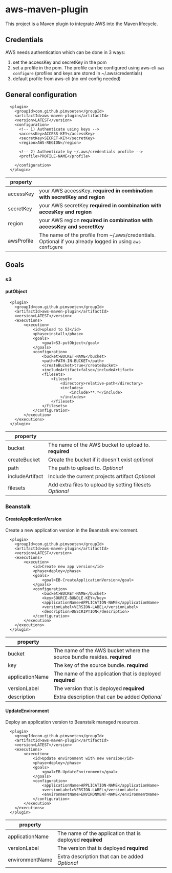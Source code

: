 # aws-maven-plugin

This project is a Maven plugin to integrate AWS into the Maven lifecycle.

## Credentials
AWS needs authentication which can be done in 3 ways:
1. set the accessKey and secretKey in the pom
2. set a profile in the pom. The profile can be configured using aws-cli ```aws configure``` (profiles and keys are stored in ~/.aws/credentials)
3. default profile from aws-cli (no xml config needed)

## General configuration

```
  <plugin>
    <groupId>com.github.pimvoeten</groupId>
    <artifactId>aws-maven-plugin</artifactId>
    <version>LATEST</version>
    <configuration>
      <!-- 1) Authenticate using keys -->
      <accessKey>ACCESS-KEY</accessKey>
      <secretKey>SECRET-KEY</secretKey>
      <region>AWS-REGION</region>

      <!-- 2) Authenticate by ~/.aws/credentials profile -->
      <profile>PROFILE-NAME</profile>

    </configuration>
  </plugin>
```

| property        |                                          |
| --------------- | ---------------------------------------- |
| accessKey       | your AWS accessKey. **required in combination with secretKey and region** |
| secretKey       | your AWS secretKey **required in combination with accesKey and region** |
| region          | your AWS region **required in combination with accessKey and secretKey** |
| awsProfile      | The name of the profile from  ~/.aws/credentials. Optional if you already logged in using `aws configure` |

## Goals
### s3
#### putObject

```
  <plugin>
    <groupId>com.github.pimvoeten</groupId>
    <artifactId>aws-maven-plugin</artifactId>
    <version>LATEST</version>
    <executions>
        <execution>
            <id>upload to S3</id>
            <phase>install</phase>
            <goals>
                <goal>S3-putObject</goal>
            </goals>
            <configuration>
                <bucket>BUCKET-NAME</bucket>
                <path>PATH-IN-BUCKET</path>
                <createBucket>true</createBucket>
                <includeArtifact>false</includeArtifact>
                <filesets>
                    <fileset>
                        <directory>relative-path</directory>
                        <includes>
                            <include>**.*</include>
                        </includes>
                    </fileset>
                </filesets>
            </configuration>
        </execution>
    </executions>
  </plugin>
```

| property        |                                          |
| --------------- | ---------------------------------------- |
| bucket          | The name of the AWS bucket to upload to. **required** |
| createBucket    | Create the bucket if it doesn't exist *optional* |
| path            | The path to upload to. *Optional*        |
| includeArtifact | Include the current projects artifact *Optional* |
| filesets        | Add extra files to upload by setting filesets *Optional* |

### Beanstalk
#### CreateApplicationVersion

Create a new application version in the Beanstalk environment.

```
  <plugin>
    <groupId>com.github.pimvoeten</groupId>
    <artifactId>aws-maven-plugin</artifactId>
    <version>LATEST</version>
    <executions>
        <execution>
            <id>Create new app version</id>
            <phase>deploy</phase>
            <goals>
                <goal>EB-CreateApplicationVersion</goal>
            </goals>
            <configuration>
                <bucket>BUCKET-NAME</bucket>
                <key>SOURCE-BUNDLE-KEY</key>
                <applicationName>APPLICATION-NAME</applicationName>
                <versionLabel>VERSION-LABEL</versionLabel>
                <description>DESCRIPTION</description>
            </configuration>
        </execution>
    </executions>
  </plugin>
```

| property        |                                          |
| --------------- | ---------------------------------------- |
| bucket          | The name of the AWS bucket where the source bundle resides. **required** |
| key            | The key of the source bundle. **required**        |
| applicationName | The name of the application that is deployed **required** |
| versionLabel    | The version that is deployed **required** |
| description     | Extra description that can be added *Optional* |

#### UpdateEnvironment

Deploy an application version to Beanstalk managed resources.

```
  <plugin>
    <groupId>com.github.pimvoeten</groupId>
    <artifactId>aws-maven-plugin</artifactId>
    <version>LATEST</version>
    <executions>
        <execution>
            <id>Update environment with new version</id>
            <phase>deploy</phase>
            <goals>
                <goal>EB-UpdateEnvironment</goal>
            </goals>
            <configuration>
                <applicationName>APPLICATION-NAME</applicationName>
                <versionLabel>VERSION-LABEL</versionLabel>
                <environmentName>ENVIRONMENT-NAME</environmentName>
            </configuration>
        </execution>
    </executions>
  </plugin>
```

| property        |                                          |
| --------------- | ---------------------------------------- |
| applicationName | The name of the application that is deployed **required** |
| versionLabel    | The version that is deployed **required** |
| environmentName | Extra description that can be added *Optional* |

